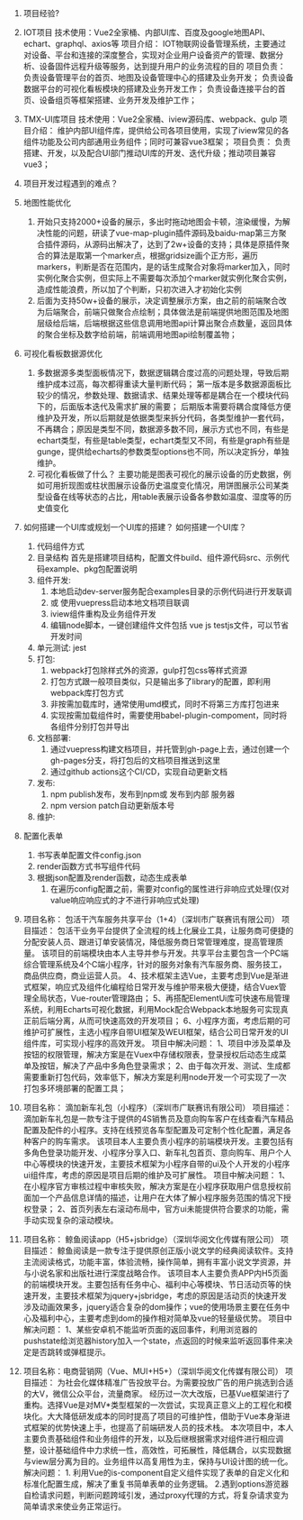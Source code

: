 <!-- https://juejin.cn/post/7043802258328256519#heading-2 -->
1. 项目经验?
  1. IOT项目
      技术使用：Vue2全家桶、内部UI库、百度及google地图API、echart、graphql、axios等
      项目介绍：
        IOT物联网设备管理系统，主要通过对设备、平台和连接的深度整合，实现对企业用户设备资产的管理、数据分析、设备固件远程升级等服务，达到提升用户的业务流程的目的
      项目负责：
        负责设备管理平台的首页、地图及设备管理中心的搭建及业务开发；
        负责设备数据平台的可视化看板模块的搭建及业务开发工作；
        负责设备连接平台的首页、设备组页等框架搭建、业务开发及维护工作；

  2. TMX-UI库项目
      技术使用：Vue2全家桶、iview源码库、webpack、gulp
      项目介绍：
        维护内部UI组件库，提供给公司各项目使用，实现了iview常见的各组件功能及公司内部通用业务组件；同时可兼容vue3框架；
      项目负责：
        负责搭建、开发，以及配合UI部门推动UI库的开发、迭代升级；推动项目兼容vue3；

2. 项目开发过程遇到的难点？
  1. 地图性能优化
      1. 开始只支持2000+设备的展示，多出时拖动地图会卡顿，渲染缓慢，为解决性能的问题，研读了vue-map-plugin插件源码及baidu-map第三方聚合插件源码，从源码出解决了，达到了2w+设备的支持；具体是原插件聚合的算法是取第一个marker点，根据gridsize画个正方形，遍历markers，判断是否在范围内，是的话生成聚合对象将marker加入，同时实例化聚合实例，但实际上不需要每次添加个marker就实例化聚合实例，造成性能浪费，所以加了个判断，只初次进入才初始化实例
      2. 后面为支持50w+设备的展示，决定调整展示方案，由之前的前端聚合改为后端聚合，前端只做聚合点绘制；具体做法是前端提供地图范围及地图层级给后端，后端根据这些信息调用地图api计算出聚合点数量，返回具体的聚合坐标及数字给前端，前端调用地图api绘制覆盖物；

  2. 可视化看板数据源优化
      1. 多数据源多类型面板情况下，数据逻辑耦合度过高的问题处理，导致后期维护成本过高，每次都得重读大量判断代码；
        第一版本是多数据源面板比较少的情况，参数处理、数据请求、结果处理等都是耦合在一个模块代码下的，后面版本迭代及需求扩展的需要；
        后期版本需要将耦合度降低方便维护及开发，所以后期就是依据类型来拆分代码，各类型维护一套代码，不再耦合；原因是类型不同，数据源多数不同，展示方式也不同，有些是echart类型，有些是table类型，echart类型又不同，有些是graph有些是gunge，提供给echarts的参数类型options也不同，所以决定拆分，单独维护。
      2. 可视化看板做了什么？
        主要功能是图表可视化的展示设备的历史数据，例如可用折现图或柱状图展示设备历史温度变化情况，用饼图展示公司某类型设备在线等状态的占比，用table表展示设备各参数如温度、湿度等的历史值变化

  3. 如何搭建一个UI库或规划一个UI库的搭建？
      如何搭建一个UI库？
      1. 代码组件方式
      2. 目录结构
          首先是搭建项目结构，配置文件build、组件源代码src、示例代码example、pkg包配置说明
      3. 组件开发: 
          1. 本地启动dev-server服务配合examples目录的示例代码进行开发联调 
          2. 或 使用vuepress启动本地文档项目联调
          3. iview组件重构及业务组件开发
          4. 编辑node脚本，一键创建组件文件包括 vue js testjs文件，可以节省开发时间
      4. 单元测试: jest
      5. 打包: 
          1. webpack打包除样式外的资源，gulp打包css等样式资源
          2. 打包方式跟一般项目类似，只是输出多了library的配置，即利用webpack库打包方式
            1. 非按需加载库时，通常使用umd模式，同时不将第三方库打包进来
            2. 实现按需加载组件时，需要使用babel-plugin-compoment，同时将各组件分别打包并导出
      6. 文档部署: 
          1. 通过vuepress构建文档项目，并托管到gh-page上去，通过创建一个gh-pages分支，将打包后的文档项目推送到这里
          2. 通过github actions这个CI/CD，实现自动更新文档
          <!-- https://zhuanlan.zhihu.com/p/494193833 -->
      7. 发布: 
          1. npm publish发布，发布到npm或 发布到内部 服务器
          2. npm version patch自动更新版本号
      8. 维护: 

  4. 配置化表单
      1. 书写表单配置文件config.json
      2. render函数方式书写组件代码
      3. 根据json配置及render函数，动态生成表单
          1. 在遍历config配置之前，需要对config的属性进行非响应式处理(仅对value响应响应式的才不进行非响应式处理)



1. 项目名称： 包活干汽车服务共享平台（1+4）（深圳市广联赛讯有限公司）
项目描述： 
包活干业务平台提供了全流程的线上化展业工具，让服务商可便捷的分配安装人员、跟进订单安装情况，降低服务商日常管理难度，提高管理质量。
该项目的前端模块由本人主导并参与开发。共享平台主要包含一个PC端综合管理系统及4个C端小程序，针对的服务对象有汽车服务商、服务技工，商品供应商，商业运营人员。
4、技术框架主选Vue，主要考虑到Vue是渐进式框架，响应式及组件化编程给日常开发与维护带来极大便捷，结合Vuex管理全局状态，Vue-router管理路由；
5、再搭配ElementUi库可快速布局管理系统，利用Echarts可视化数据，利用Mock配合Webpack本地服务可实现真正前后端分离，从而可快速高效的开发项目；
6、小程序方面，考虑后期的可维护可扩展性，主选小程序自带UI框架及WEUI框架，结合公司日常开发的UI组件库，可实现小程序的高效开发。
项目中解决问题：
1、项目中涉及菜单及按钮的权限管理，解决方案是在Vuex中存储权限表，登录授权后动态生成菜单及按钮，解决了产品中多角色登录需求；
2、由于每次开发、测试、生成都需要重新打包代码，效率低下，解决方案是利用node开发一个可实现了一次打包多环境部署的配置工具；


2. 项目名称： 滴加新车礼包（小程序）（深圳市广联赛讯有限公司）
项目描述： 
滴加新车礼包是一款专注于提供的4S销售员及意向购车客户在线查看汽车精品配置及配件的小程序。支持在线预览各车型配置及可定制个性化配置，满足各种客户的购车需求。
该项目本人主要负责小程序的前端模块开发。主要包括有多角色登录功能开发、小程序分享入口、新车礼包首页、意向购车、用户个人中心等模块的快速开发，主要技术框架为小程序自带的ui及个人开发的小程序ui组件库，考虑的原因是项目后期的维护及可扩展性。
项目中解决问题：
1、在小程序官方审核过程中审核失败，解决方案是在小程序获取用户信息授权前面加一个产品信息详情的描述，让用户在大体了解小程序服务范围的情况下授权登录；
2、首页列表左右滚动布局中，官方ui未能提供符合要求的功能，需手动实现复杂的滚动模块。

3. 项目名称： 鲸鱼阅读app（H5+jsbridge）（深圳华阅文化传媒有限公司）
项目描述： 
鲸鱼阅读是一款专注于提供原创正版小说文学的经典阅读软件。支持主流阅读格式，功能丰富，体验流畅，操作简单，拥有丰富小说文学资源，并与小说名家和出版社进行深度战略合作。
该项目本人主要负责APP内H5页面的前端模块开发。主要包括有任务中心、福利中心等模块、节日活动页等的快速开发，主要技术框架为jquery+jsbridge，考虑的原因是活动页的快速开发涉及动画效果多，jquery适合复杂的dom操作；vue的使用场景主要在任务中心及福利中心，主要考虑到dom的操作相对简单及vue的轻量级优势。
项目中解决问题：
1、某些安卓机不能监听页面的返回事件，利用浏览器的pushstate给浏览器history加入一个state，点返回的时候来监听返回事件来决定是否跳转或弹框提示。

4. 项目名称：电商营销网（Vue、MUI+H5+）（深圳华阅文化传媒有限公司）
项目描述：
为社会化媒体精准广告投放平台。为需要投放广告的用户挑选到合适的大V，微信公众平台，流量商家。
	经历过一次大改版，已基Vue框架进行了重构。选择Vue是对MV*类型框架的一次尝试，实现真正意义上的工程化和模块化。大大降低研发成本的同时提高了项目的可维护性，借助于Vue本身渐进式框架的优势快速上手，也提高了前端研发人员的技术栈。
本次项目中，本人主要负责基础组件和业务组件的开发，以及后继根据需求对组件进行相应调整，设计基础组件中力求统一性，高效性，可拓展性，降低耦合，以实现数据与view层分离为目的。业务组件以高复用性为主，保持与UI设计图的统一化。
	解决问题：
		1. 利用Vue的is-component自定义组件实现了表单的自定义化和标准化配置生成，解决了重复书简单表单的业务逻辑。
		2.遇到options游览器自检请求问题，判断问题跨域引发，通过proxy代理的方式，将复杂请求变为简单请求来使业务正常运行。




